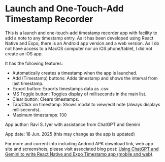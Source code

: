 Launch and One-Touch-Add Timestamp Recorder
=====================================
This is a launch and one-touch-add timestamp recorder app with facility to add a note to any timestamp entry. As it has been developed using React Native and Expo, there is an Android app version and a web version. As I do not have access to a MacOS computer nor an iOS phone/tablet, I did not create an iOS app.

It has the following features:
- Automatically creates a timestamp when the app is launched.
- Add (Timestamp) buttons: Adds timestamp and shows the interval from last timestamp.
- Export button: Exports timestamps data as .csv.
- MS Toggle button: Toggles display of milliseconds in the main list.
- Clear button: Clears timestamps.
- Tap/Click on timestamp: Shows modal to view/edit note (always displays milliseconds).
- Maximum timestamps: 100

App author: Ravi S. Iyer with assistance from ChatGPT and Gemini

App date: 18 Jun. 2025 (this may change as the app is updated)

For more and current info including Android APK download link, web app site and screenshots, please visit associated blog post: [Using ChatGPT and Gemini to write React Native and Expo Timestamp app (mobile and web)](https://raviswdev.blogspot.com/2025/06/using-chatgpt-to-write-react-native.html).